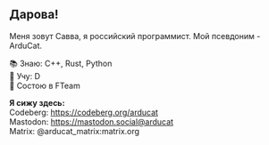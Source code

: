 ## Дарова!

Меня зовут Савва, я российский программист. Мой псевдоним - ArduCat.  

📚 Знаю: C++, Rust, Python  
📖 Учу: D  
🏤 Состою в FTeam  

**Я сижу здесь:**  
Codeberg: https://codeberg.org/arducat  
Mastodon: https://mastodon.social@arducat  
Matrix: @arducat_matrix:matrix.org  
